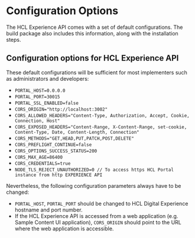# Configuration Options

The HCL Experience API comes with a set of default configurations. The build package also includes this information, along with the installation steps.

## Configuration options for HCL Experience API

These default configurations will be sufficient for most implementers such as administrators and developers:

-   `PORTAL_HOST=0.0.0.0`
-   `PORTAL_PORT=30015`
-   `PORTAL_SSL_ENABLED=false`
-   `CORS_ORIGIN="http://localhost:3002"`
-   `CORS_ALLOWED_HEADERS="Content-Type, Authorization, Accept, Cookie, Connection, Host"`
-   `CORS_EXPOSED_HEADERS="Content-Range, X-Content-Range, set-cookie, Content-Type, Date, Content-Length, Connection"`
-   `CORS_METHODS="GET,HEAD,PUT,PATCH,POST,DELETE"`
-   `CORS_PREFLIGHT_CONTINUE=false`
-   `CORS_OPTIONS_SUCCESS_STATUS=200`
-   `CORS_MAX_AGE=86400`
-   `CORS_CREDENTIALS=true`
-   `NODE_TLS_REJECT_UNAUTHORIZED=0 // To access https HCL Portal instance from http EXPERIENCE API`

Nevertheless, the following configuration parameters always have to be changed:

-   `PORTAL_HOST`, `PORTAL_PORT` should be changed to HCL Digital Experience hostname and port number.
-   If the HCL Experience API is accessed from a web application (e.g. Sample Content UI application), `CORS_ORIGIN` should point to the URL where the web application is accessible.


